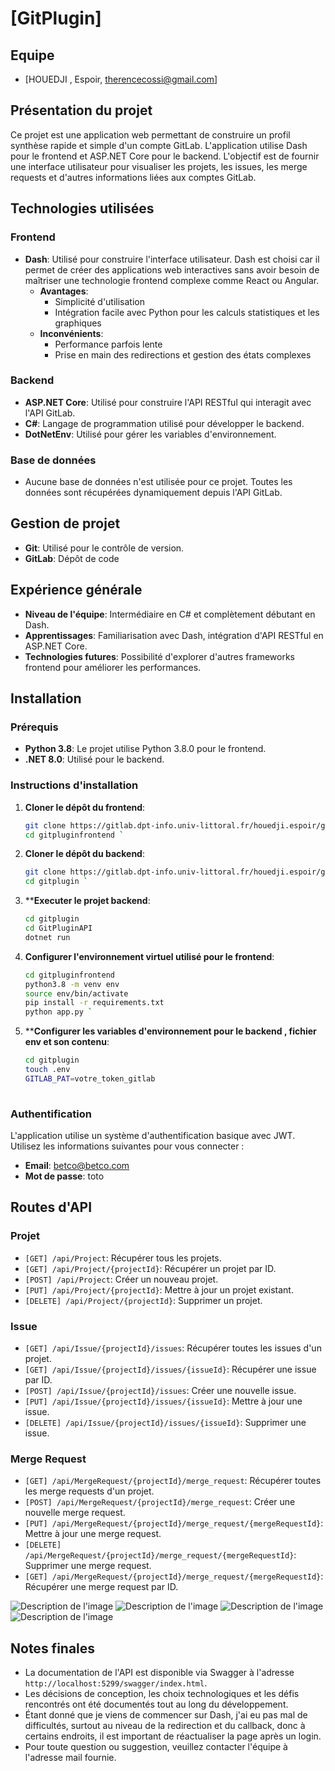 
# [GitPlugin]

## Equipe

- [HOUEDJI , Espoir, therencecossi@gmail.com]

## Présentation du projet

Ce projet est une application web permettant de construire un profil synthèse rapide et simple d'un compte GitLab. L'application utilise Dash pour le frontend et ASP.NET Core pour le backend. L'objectif est de fournir une interface utilisateur pour visualiser les projets, les issues, les merge requests et d'autres informations liées aux comptes GitLab.

## Technologies utilisées

### Frontend
- **Dash**: Utilisé pour construire l'interface utilisateur. Dash est choisi car il permet de créer des applications web interactives sans avoir besoin de maîtriser une technologie frontend complexe comme React ou Angular.
  - **Avantages**: 
    - Simplicité d'utilisation
    - Intégration facile avec Python pour les calculs statistiques et les graphiques
  - **Inconvénients**:
    - Performance parfois lente
    - Prise en main des redirections et gestion des états complexes
  
### Backend
- **ASP.NET Core**: Utilisé pour construire l'API RESTful qui interagit avec l'API GitLab.
- **C#**: Langage de programmation utilisé pour développer le backend.
- **DotNetEnv**: Utilisé pour gérer les variables d'environnement.
  
### Base de données
- Aucune base de données n'est utilisée pour ce projet. Toutes les données sont récupérées dynamiquement depuis l'API GitLab.

## Gestion de projet

- **Git**: Utilisé pour le contrôle de version.
- **GitLab**: Dépôt de code 

## Expérience générale

- **Niveau de l'équipe**: Intermédiaire en C# et complètement débutant en Dash.
- **Apprentissages**: Familiarisation avec Dash, intégration d'API RESTful en ASP.NET Core.
- **Technologies futures**: Possibilité d'explorer d'autres frameworks frontend pour améliorer les performances.

## Installation

### Prérequis

- **Python 3.8**: Le projet utilise Python 3.8.0 pour le frontend.
- **.NET 8.0**: Utilisé pour le backend.

### Instructions d'installation

1. **Cloner le dépôt du frontend**:
   ```bash
   git clone https://gitlab.dpt-info.univ-littoral.fr/houedji.espoir/gitpluginfrontend
   cd gitpluginfrontend `


2. **Cloner le dépôt du backend**:
   ```bash
   git clone https://gitlab.dpt-info.univ-littoral.fr/houedji.espoir/gitplugin.git
   cd gitplugin `

5. ****Executer le projet backend**:
   ```bash
   cd gitplugin
   cd GitPluginAPI
   dotnet run

3. **Configurer l'environnement virtuel utilisé pour le frontend**:
   ```bash
   cd gitpluginfrontend
   python3.8 -m venv env
   source env/bin/activate 
   pip install -r requirements.txt 
   python app.py `
   
4. ****Configurer les variables d'environnement pour le backend , fichier env et son contenu**:
   ```bash
   cd gitplugin
   touch .env
   GITLAB_PAT=votre_token_gitlab 
  
### Authentification

L'application utilise un système d'authentification basique avec JWT. Utilisez les informations suivantes pour vous connecter :

-   **Email**: betco@betco.com
-   **Mot de passe**: toto

## Routes d'API


### Projet

-   `[GET] /api/Project`: Récupérer tous les projets.
-   `[GET] /api/Project/{projectId}`: Récupérer un projet par ID.
-   `[POST] /api/Project`: Créer un nouveau projet.
-   `[PUT] /api/Project/{projectId}`: Mettre à jour un projet existant.
-   `[DELETE] /api/Project/{projectId}`: Supprimer un projet.

### Issue

-   `[GET] /api/Issue/{projectId}/issues`: Récupérer toutes les issues d'un projet.
-   `[GET] /api/Issue/{projectId}/issues/{issueId}`: Récupérer une issue par ID.
-   `[POST] /api/Issue/{projectId}/issues`: Créer une nouvelle issue.
-   `[PUT] /api/Issue/{projectId}/issues/{issueId}`: Mettre à jour une issue.
-   `[DELETE] /api/Issue/{projectId}/issues/{issueId}`: Supprimer une issue.

### Merge Request

-   `[GET] /api/MergeRequest/{projectId}/merge_request`: Récupérer toutes les merge requests d'un projet.
-   `[POST] /api/MergeRequest/{projectId}/merge_request`: Créer une nouvelle merge request.
-   `[PUT] /api/MergeRequest/{projectId}/merge_request/{mergeRequestId}`: Mettre à jour une merge request.
-   `[DELETE] /api/MergeRequest/{projectId}/merge_request/{mergeRequestId}`: Supprimer une merge request.
-   `[GET] /api/MergeRequest/{projectId}/merge_request/{mergeRequestId}`: Récupérer une merge request par ID.


![Description de l'image](images/capture1.png)
![Description de l'image](https://gitlab.dpt-info.univ-littoral.fr/houedji.espoir/gitplugin/-/raw/main/images/capture2.png)
![Description de l'image](https://gitlab.dpt-info.univ-littoral.fr/houedji.espoir/gitplugin/-/raw/main/images/languages.png)
![Description de l'image](https://gitlab.dpt-info.univ-littoral.fr/houedji.espoir/gitplugin/-/raw/main/images/release.png)


## Notes finales

-   La documentation de l'API est disponible via Swagger à l'adresse `http://localhost:5299/swagger/index.html`.
-   Les décisions de conception, les choix technologiques et les défis rencontrés ont été documentés tout au long du développement.
-   Étant donné que je viens de commencer sur Dash, j'ai eu pas mal de difficultés, surtout au niveau de la redirection et du callback, donc à certains endroits, il est important de réactualiser la page après un login.
-   Pour toute question ou suggestion, veuillez contacter l'équipe à l'adresse mail fournie.

